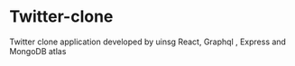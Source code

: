 # Twitter-clone
Twitter clone application developed by uinsg React, Graphql , Express and MongoDB atlas

